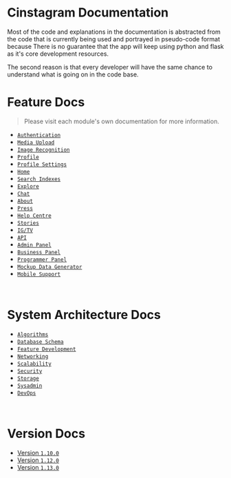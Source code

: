 # Cinstagram Documentation

Most of the code and explanations in the documentation is abstracted from the code that is currently being used and portrayed in pseudo-code format because There is no guarantee that the app will keep using python and flask as it's core development resources.

The second reason is that every developer will have the same chance to understand what is going on in the code base.

# Feature Docs

> Please visit each module's own documentation for more information.

- [`Authentication`](./module_docs/authentication.md)
- [`Media Upload`](./module_docs/media_upload.md)
- [`Image Recognition`](./module_docs/image_recognition.md)
- [`Profile`](./module_docs/profile.md)
- [`Profile Settings`](./module_docs/profile_settings.md)
- [`Home`](./module_docs/home.md)
- [`Search Indexes`](./module_docs/search_indexes.md)
- [`Explore`](./module_docs/expolore.md)
- [`Chat`](./module_docs/chat.md)
- [`About`](./module_docs/about.md)
- [`Press`](./module_docs/press.md)
- [`Help Centre`](./module_docs/help_centre.md)
- [`Stories`](./module_docs/stories.md)
- [`IG/TV`](./module_docs/IG_TV.md)
- [`API`](./module_docs/api.md)
- [`Admin Panel`](./module_docs/admin_panel.md)
- [`Business Panel`](./module_docs/business_panel.md)
- [`Programmer Panel`](./module_docs/programmer_panel.md)
- [`Mockup Data Generator`](./module_docs/data_mockup_generator.md)
- [`Mobile Support`](./module_docs/mobile.md)

<br>

# System Architecture Docs

- [`Algorithms`](./architecture_docs/algorithms.md)
- [`Database Schema`](./architecture_docs/database_schema.md)
- [`Feature Development`](./architecture_docs/feature_development.md)
- [`Networking`](./architecture_docs/networking.md)
- [`Scalability`](./architecture_docs/scalability.md)
- [`Security`](./architecture_docs/security.md)
- [`Storage`](./architecture_docs/storage.md)
- [`Sysadmin`](./architecture_docs/sysadmin.md)
- [`DevOps`](./architecture_docs/devops.md)

<br>

# Version Docs

- [Version `1.10.0`](./version_docs/version-1.10.0.md)
- [Version `1.12.0`](./version_docs/version-1.12.0.md)
- [Version `1.13.0`](./version_docs/version-1.13.0.md)

